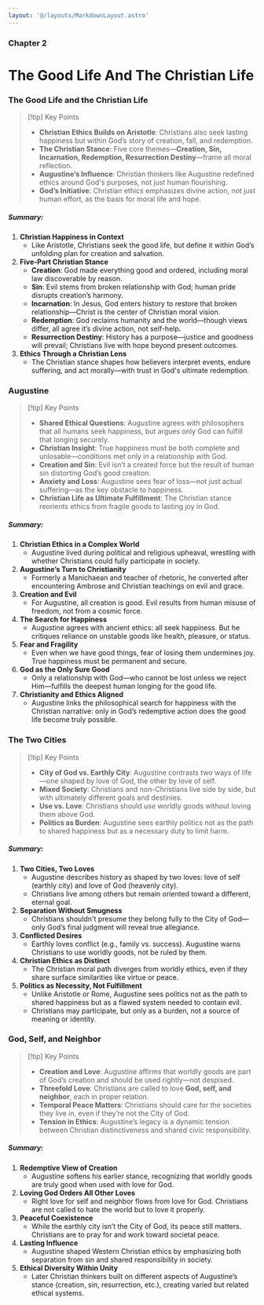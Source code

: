 ```yaml
---
layout: '@/layouts/MarkdownLayout.astro'
---
```


### Chapter 2

# The Good Life And The Christian Life

### The Good Life and the Christian Life

> [!tip] Key Points
>
> - **Christian Ethics Builds on Aristotle**: Christians also seek lasting happiness but within God’s story of creation, fall, and redemption.
> - **The Christian Stance**: Five core themes—**Creation, Sin, Incarnation, Redemption, Resurrection Destiny**—frame all moral reflection.
> - **Augustine’s Influence**: Christian thinkers like Augustine redefined ethics around God's purposes, not just human flourishing.
> - **God’s Initiative**: Christian ethics emphasizes divine action, not just human effort, as the basis for moral life and hope.

##### Summary:

1. **Christian Happiness in Context**
   - Like Aristotle, Christians seek the good life, but define it within God’s unfolding plan for creation and salvation.
2. **Five-Part Christian Stance**
   - **Creation**: God made everything good and ordered, including moral law discoverable by reason.
   - **Sin**: Evil stems from broken relationship with God; human pride disrupts creation’s harmony.
   - **Incarnation**: In Jesus, God enters history to restore that broken relationship—Christ is the center of Christian moral vision.
   - **Redemption**: God reclaims humanity and the world—though views differ, all agree it’s divine action, not self-help.
   - **Resurrection Destiny**: History has a purpose—justice and goodness will prevail; Christians live with hope beyond present outcomes.
3. **Ethics Through a Christian Lens**
   - The Christian stance shapes how believers interpret events, endure suffering, and act morally—with trust in God's ultimate redemption.

### Augustine

> [!tip] Key Points
>
> - **Shared Ethical Questions**: Augustine agrees with philosophers that all humans seek happiness, but argues only God can fulfill that longing securely.
> - **Christian Insight**: True happiness must be both complete and unlosable—conditions met only in a relationship with God.
> - **Creation and Sin**: Evil isn’t a created force but the result of human sin distorting God’s good creation.
> - **Anxiety and Loss**: Augustine sees fear of loss—not just actual suffering—as the key obstacle to happiness.
> - **Christian Life as Ultimate Fulfillment**: The Christian stance reorients ethics from fragile goods to lasting joy in God.

##### Summary:

1. **Christian Ethics in a Complex World**
   - Augustine lived during political and religious upheaval, wrestling with whether Christians could fully participate in society.
2. **Augustine’s Turn to Christianity**
   - Formerly a Manichaean and teacher of rhetoric, he converted after encountering Ambrose and Christian teachings on evil and grace.
3. **Creation and Evil**
   - For Augustine, all creation is good. Evil results from human misuse of freedom, not from a cosmic force.
4. **The Search for Happiness**
   - Augustine agrees with ancient ethics: all seek happiness. But he critiques reliance on unstable goods like health, pleasure, or status.
5. **Fear and Fragility**
   - Even when we have good things, fear of losing them undermines joy. True happiness must be permanent and secure.
6. **God as the Only Sure Good**
   - Only a relationship with God—who cannot be lost unless we reject Him—fulfills the deepest human longing for the good life.
7. **Christianity and Ethics Aligned**
   - Augustine links the philosophical search for happiness with the Christian narrative: only in God’s redemptive action does the good life become truly possible.

### The Two Cities

> [!tip] Key Points
>
> - **City of God vs. Earthly City**: Augustine contrasts two ways of life—one shaped by love of God, the other by love of self.
> - **Mixed Society**: Christians and non-Christians live side by side, but with ultimately different goals and destinies.
> - **Use vs. Love**: Christians should _use_ worldly goods without loving them above God.
> - **Politics as Burden**: Augustine sees earthly politics not as the path to shared happiness but as a necessary duty to limit harm.

##### Summary:

1. **Two Cities, Two Loves**
   - Augustine describes history as shaped by two loves: love of self (earthly city) and love of God (heavenly city).
   - Christians live among others but remain oriented toward a different, eternal goal.
2. **Separation Without Smugness**
   - Christians shouldn't presume they belong fully to the City of God—only God’s final judgment will reveal true allegiance.
3. **Conflicted Desires**
   - Earthly loves conflict (e.g., family vs. success). Augustine warns Christians to use worldly goods, not be ruled by them.
4. **Christian Ethics as Distinct**
   - The Christian moral path diverges from worldly ethics, even if they share surface similarities like virtue or peace.
5. **Politics as Necessity, Not Fulfillment**
   - Unlike Aristotle or Rome, Augustine sees politics not as the path to shared happiness but as a flawed system needed to contain evil.
   - Christians may participate, but only as a burden, not a source of meaning or identity.

### God, Self, and Neighbor

> [!tip] Key Points
>
> - **Creation and Love**: Augustine affirms that worldly goods are part of God’s creation and should be used rightly—not despised.
> - **Threefold Love**: Christians are called to love **God, self, and neighbor**, each in proper relation.
> - **Temporal Peace Matters**: Christians should care for the societies they live in, even if they’re not the City of God.
> - **Tension in Ethics**: Augustine’s legacy is a dynamic tension between Christian distinctiveness and shared civic responsibility.

##### Summary:

1. **Redemptive View of Creation**
   - Augustine softens his earlier stance, recognizing that worldly goods are truly good when used with love for God.
2. **Loving God Orders All Other Loves**
   - Right love for self and neighbor flows from love for God. Christians are not called to hate the world but to love it properly.
3. **Peaceful Coexistence**
   - While the earthly city isn’t the City of God, its peace still matters. Christians are to pray for and work toward societal peace.
4. **Lasting Influence**
   - Augustine shaped Western Christian ethics by emphasizing both separation from sin and shared responsibility in society.
5. **Ethical Diversity Within Unity**
   - Later Christian thinkers built on different aspects of Augustine’s stance (creation, sin, resurrection, etc.), creating varied but related ethical systems.
